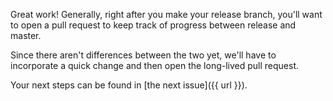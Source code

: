 Great work! Generally, right after you make your release branch, you'll want to open a pull request to keep track of progress between release and master.

Since there aren't differences between the two yet, we'll have to incorporate a quick change and then open the long-lived pull request.

Your next steps can be found in [the next issue]({{ url }}).

